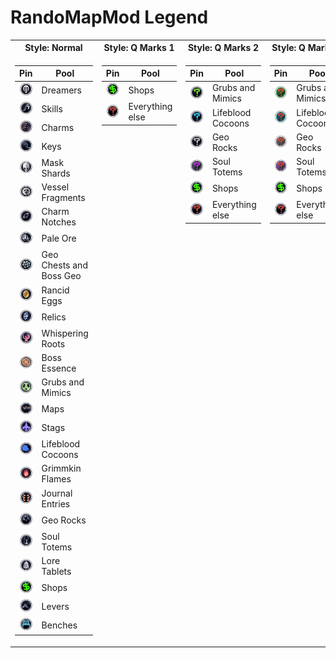 # RandoMapMod Legend
<table>
<tr><th>Style: Normal</th><th>Style: Q Marks 1</th><th>Style: Q Marks 2</th><th>Style: Q Marks 3</th><th>Pin Borders</th><th>Transition Mode Rooms</th></tr>
<tr valign=top><td>

|Pin|Pool|
|--|--|
|![](./LegendAssets/Pins/Dreamer.png)|Dreamers|
|![](./LegendAssets/Pins/Skill.png)|Skills|
|![](./LegendAssets/Pins/Charm.png)|Charms|
|![](./LegendAssets/Pins/Key.png)|Keys|
|![](./LegendAssets/Pins/Mask.png)|Mask Shards|
|![](./LegendAssets/Pins/Vessel.png)|Vessel Fragments|
|![](./LegendAssets/Pins/Notch.png)|Charm Notches|
|![](./LegendAssets/Pins/Ore.png)|Pale Ore|
|![](./LegendAssets/Pins/Geo.png)|Geo Chests and Boss Geo|
|![](./LegendAssets/Pins/Egg.png)|Rancid Eggs|
|![](./LegendAssets/Pins/Relic.png)|Relics|
|![](./LegendAssets/Pins/Root.png)|Whispering Roots|
|![](./LegendAssets/Pins/EssenceBoss.png)|Boss Essence|
|![](./LegendAssets/Pins/Grub.png)|Grubs and Mimics|
|![](./LegendAssets/Pins/Map.png)|Maps|
|![](./LegendAssets/Pins/Stag.png)|Stags|
|![](./LegendAssets/Pins/Cocoon.png)|Lifeblood Cocoons|
|![](./LegendAssets/Pins/Flame.png)|Grimmkin Flames|
|![](./LegendAssets/Pins/Journal.png)|Journal Entries|
|![](./LegendAssets/Pins/Rock.png)|Geo Rocks|
|![](./LegendAssets/Pins/Totem.png)|Soul Totems|
|![](./LegendAssets/Pins/Lore.png)|Lore Tablets|
|![](./LegendAssets/Pins/Shop.png)|Shops|
|![](./LegendAssets/Pins/Lever.png)|Levers|
|![](./LegendAssets/Pins/Bench.png)|Benches|
  
</td><td>

|Pin|Pool|
|--|--|
|![](./LegendAssets/Pins/Shop.png)|Shops|
|![](./LegendAssets/Pins/Unknown.png)|Everything else|
  
</td><td>

|Pin|Pool|
|--|--|
|![](./LegendAssets/Pins/UnknownGrubInv.png)|Grubs and Mimics|
|![](./LegendAssets/Pins/UnknownLifebloodInv.png)|Lifeblood Cocoons|
|![](./LegendAssets/Pins/UnknownGeoRockInv.png)|Geo Rocks|
|![](./LegendAssets/Pins/UnknownTotemInv.png)|Soul Totems|
|![](./LegendAssets/Pins/Shop.png)|Shops|
|![](./LegendAssets/Pins/Unknown.png)|Everything else|
  
</td><td>
  
|Pin|Pool|
|--|--|
|![](./LegendAssets/Pins/UnknownGrub.png)|Grubs and Mimics|
|![](./LegendAssets/Pins/UnknownLifeblood.png)|Lifeblood Cocoons|
|![](./LegendAssets/Pins/UnknownGeoRock.png)|Geo Rocks|
|![](./LegendAssets/Pins/UnknownTotem.png)|Soul Totems|
|![](./LegendAssets/Pins/Shop.png)|Shops|
|![](./LegendAssets/Pins/Unknown.png)|Everything else|
  
</td><td>
  
|Color|Example|Meaning|
|--|--|--|
|White|![](./LegendAssets/Pins/White.jpg)|Normal|
|Green|![](./LegendAssets/Pins/Green.jpg)|Previewed|
|Cyan|![](./LegendAssets/Pins/Cyan.jpg)|Persistent|
|Red|![](./LegendAssets/Pins/Red.jpg)|Reachable by sequence break|
|Magenta|![](./LegendAssets/Pins/Magenta.jpg)|Cleared|
  
</td><td>

|Color|Example|Meaning|
|--|--|--|
|Green|![](./LegendAssets/Rooms/Current.jpg)|Current room|
|Cyan|![](./LegendAssets/Rooms/Adjacent.jpg)|Adjacent visited room|
|Red|![](./LegendAssets/Rooms/OutOfLogic.jpg)|Out-of-logic visited room|
|Yellow|![](./LegendAssets/Rooms/Selected.jpg)|Selected visited room|
|White|![](./LegendAssets/Rooms/Normal.jpg)|None of the above, visited room|


|Brightness|Example|Meaning|
|--|--|--|
|Bright|![](./LegendAssets/Rooms/Normal.jpg)|Contains unchecked transitions|
|Dark|![](./LegendAssets/Rooms/Checked.jpg)|Fully explored| 
    
</td></tr> </table>
